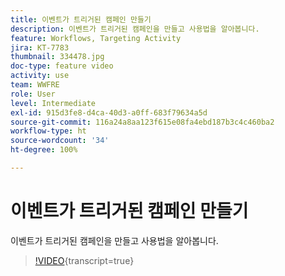 ```yaml
---
title: 이벤트가 트리거된 캠페인 만들기
description: 이벤트가 트리거된 캠페인을 만들고 사용법을 알아봅니다.
feature: Workflows, Targeting Activity
jira: KT-7783
thumbnail: 334478.jpg
doc-type: feature video
activity: use
team: WWFRE
role: User
level: Intermediate
exl-id: 915d3fe8-d4ca-40d3-a0ff-683f79634a5d
source-git-commit: 116a24a8aa123f615e08fa4ebd187b3c4c460ba2
workflow-type: ht
source-wordcount: '34'
ht-degree: 100%

---
```


# 이벤트가 트리거된 캠페인 만들기

이벤트가 트리거된 캠페인을 만들고 사용법을 알아봅니다.

>[!VIDEO](https://video.tv.adobe.com/v/334478?quality=12&learn=on){transcript=true}
